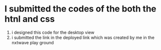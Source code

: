# I submitted the codes of the both the htnl and css
1) i designed this code for the desktop view
2) i submitted the link in the deployed link which was created by me in the nxtwave play ground
